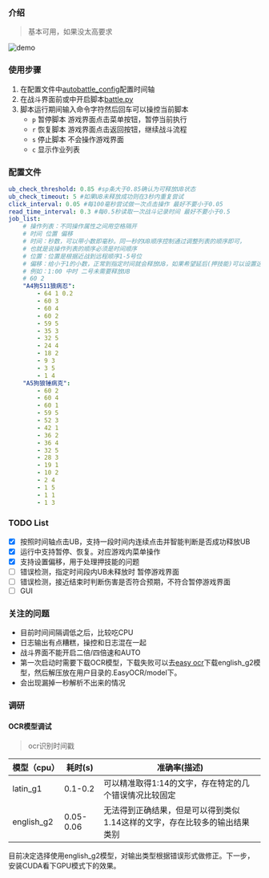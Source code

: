 ### 介绍

> 基本可用，如果没太高要求

![demo](demo.webp)

### 使用步骤

1. 在配置文件中[autobattle_config](../autobattle_config.yml)配置时间轴
2. 在战斗界面前或中开启脚本[battle.py](../battle.py)
3. 脚本运行期间输入命令字符然后回车可以操控当前脚本
   * `p` 暂停脚本 游戏界面点击菜单按钮，暂停当前执行
   * `r` 恢复脚本 游戏界面点击返回按钮，继续战斗流程
   * `s` 停止脚本 不会操作游戏界面
   * `c` 显示作业列表

### 配置文件

```yaml
ub_check_threshold: 0.85 #sp条大于0.85确认为可释放UB状态
ub_check_timeout: 5 #如果UB未释放成功则在3秒内重复尝试
click_interval: 0.05 #每100毫秒尝试做一次点击操作 最好不要小于0.05
read_time_interval: 0.3 #每0.5秒读取一次战斗记录时间 最好不要小于0.5
job_list:
    # 操作列表：不同操作属性之间用空格隔开
    # 时间 位置 偏移
    # 时间：秒数，可以带小数即毫秒。同一秒的UB顺序控制通过调整列表的顺序即可，
    # 也就是说操作列表的顺序必须是时间顺序
    # 位置：位置是根据近战到远程顺序1-5号位
    # 偏移：给小于1的小数，正常到指定时间就会释放UB，如果希望延后(押技能)可以设置这个值
    # 例如：1:00 中时 二号未需要释放UB
    # 60 2
    "A4狗511狼病忍":
        - 64 1 0.2
        - 60 3
        - 60 4
        - 60 2
        - 59 5
        - 35 3
        - 32 5
        - 24 4
        - 18 2
        - 9 3
        - 3 5
        - 1 4
    "A5狗狼锤病克":
        - 60 2
        - 60 4
        - 60 1
        - 59 5
        - 52 3
        - 42 1
        - 36 2
        - 36 4
        - 32 5
        - 28 3
        - 19 1
        - 10 2
        - 2 4
        - 1 5
        - 1 1
        - 1 3
```

### TODO List

- [x]  按照时间轴点击UB，支持一段时间内连续点击并智能判断是否成功释放UB
- [x] 运行中支持暂停、恢复。对应游戏内菜单操作
- [x] 支持设置偏移，用于处理押技能的问题
- [ ] 错误检测，指定时间段内UB未释放时 暂停游戏界面
- [ ] 错误检测，接近结束时判断伤害是否符合预期，不符合暂停游戏界面
- [ ] GUI

### 关注的问题

* 目前时间间隔调低之后，比较吃CPU
* 日志输出有点糟糕，操控和日志混在一起
* 战斗界面不能开启二倍/四倍速和AUTO
* 第一次启动时需要下载OCR模型，下载失败可以去[easy ocr](https://www.jaided.ai/easyocr/modelhub/)下载english_g2模型，然后解压放在用户目录的.EasyOCR/model下。
* 会出现漏掉一秒解析不出来的情况

### 调研

#### OCR模型调试

>  ocr识别时间戳

| 模型（cpu） | 耗时(s)   | 准确率(描述)                                                 |
| ----------- | --------- | ------------------------------------------------------------ |
| latin_g1    | 0.1-0.2   | 可以精准取得1:14的文字，存在特定的几个错误情况比较固定       |
| english_g2  | 0.05-0.06 | 无法得到正确结果，但是可以得到类似1.14这样的文字，存在比较多的输出结果类别 |

目前决定选择使用english_g2模型，对输出类型根据错误形式做修正。下一步，安装CUDA看下GPU模式下的效果。

